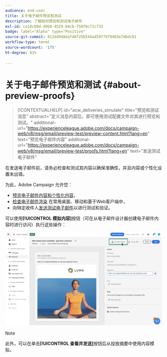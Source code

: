 ```yaml
---
audience: end-user
title: 关于电子邮件预览和测试
description: 了解如何预览和测试电子邮件
exl-id: ce10c89d-d9b8-4529-84cb-f58f8c71c733
badge: label="Alpha" type="Positive"
source-git-commit: 012dd948dafd6f25b544ad5977979403e7dbdc01
workflow-type: tm+mt
source-wordcount: '175'
ht-degree: 81%

---
```


# 关于电子邮件预览和测试 {#about-preview-proofs}

>[!CONTEXTUALHELP]
>id="acw_deliveries_simulate"
>title="预览和测试消息"
>abstract="定义消息内容后，即可使用测试配置文件对其进行预览和测试。"
>additional-url="https://experienceleague.adobe.com/docs/campaign-web/v8/msg/email/preview-test/preview-content.html?lang=en" text="预览电子邮件内容"
>additional-url="https://experienceleague.adobe.com/docs/campaign-web/v8/msg/email/preview-test/proofs.html?lang=en" text="发送测试电子邮件"

在发送电子邮件前，请务必检查和测试其内容以确保准确性，并且内容或个性化设置未出错。

为此，Adobe Campaign 允许您：

* [预览电子邮件内容和个性化内容](preview-content.md)，
* [检查电子邮件渲染](#rendering) 在常用桌面、移动和基于Web客户端中，
* 向特定收件人[发送测试电子邮件](proofs.md)以进行测试和验证。

可以使用&#x200B;**[!UICONTROL 模拟内容]**&#x200B;按钮（可在从电子邮件设计器创建电子邮件内容时进行访问）执行这些操作：

![](assets/simulate.png)

>[!NOTE]
>
>此外，可以在单击&#x200B;**[!UICONTROL 查看并发送]**&#x200B;按钮后从投放摘要中使用内容模拟。
